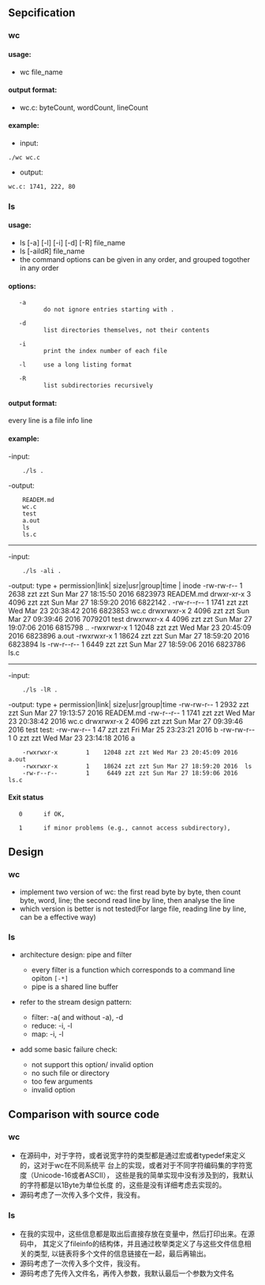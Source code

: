 ## Sepcification
### wc
#### usage:
- wc file_name
#### output format:
- wc.c: byteCount, wordCount, lineCount
#### example:
- input:
```
./wc wc.c
```
- output:
```
wc.c: 1741, 222, 80
```
### ls
#### usage:
- ls [-a] [-l] [-i] [-d] [-R] file_name
- ls [-aildR] file_name
- the command options can be given in any order, and grouped togother in any order

#### options:
       -a
              do not ignore entries starting with .

       -d
              list directories themselves, not their contents

       -i
              print the index number of each file

       -l     use a long listing format
       
       -R
              list subdirectories recursively

#### output format:
every line is a file info line

#### example:

-input:

        ./ls .


-output:

        READEM.md
        wc.c
        test
        a.out
        ls
        ls.c


---------------

-input:

        ./ls -ali .


-output:
        type + permission|link| size|usr|group|time                  | inode 
        -rw-rw-r--        1     2638 zzt zzt Sun Mar 27 18:15:50 2016   6823973 READEM.md
        drwxr-xr-x        3     4096 zzt zzt Sun Mar 27 18:59:20 2016   6822142 .
        -rw-r--r--        1     1741 zzt zzt Wed Mar 23 20:38:42 2016   6823853 wc.c
        drwxrwxr-x        2     4096 zzt zzt Sun Mar 27 09:39:46 2016   7079201 test
        drwxrwxr-x        4     4096 zzt zzt Sun Mar 27 19:07:06 2016   6815798 ..
        -rwxrwxr-x        1    12048 zzt zzt Wed Mar 23 20:45:09 2016   6823896 a.out
        -rwxrwxr-x        1    18624 zzt zzt Sun Mar 27 18:59:20 2016   6823894 ls
        -rw-r--r--        1     6449 zzt zzt Sun Mar 27 18:59:06 2016   6823786 ls.c



------------------

-input:

        ./ls -lR .
        
        
-output:
        type + permission|link| size|usr|group|time
		-rw-rw-r--        1     2932 zzt zzt Sun Mar 27 19:13:57 2016  READEM.md
		-rw-r--r--        1     1741 zzt zzt Wed Mar 23 20:38:42 2016  wc.c
		drwxrwxr-x        2     4096 zzt zzt Sun Mar 27 09:39:46 2016  test
		test:
		-rw-rw-r--        1       47 zzt zzt Fri Mar 25 23:23:21 2016  b
		-rw-rw-r--        1        0 zzt zzt Wed Mar 23 23:14:18 2016  a

		-rwxrwxr-x        1    12048 zzt zzt Wed Mar 23 20:45:09 2016  a.out
		-rwxrwxr-x        1    18624 zzt zzt Sun Mar 27 18:59:20 2016  ls
		-rw-r--r--        1     6449 zzt zzt Sun Mar 27 18:59:06 2016  ls.c



#### Exit status
       0      if OK,

       1      if minor problems (e.g., cannot access subdirectory),


## Design

### wc

- implement two version of wc: the first read byte by byte, then count byte, word, line; the second read line by line, then analyse the line
- which version is better is not tested(For large file, reading line by line, can be a effective way)

### ls

- architecture design: pipe and filter
    - every filter is a function which corresponds to a command line opiton `[-*]`
    - pipe is a shared line buffer

- refer to the stream design pattern:
    - filter: -a( and without -a), -d
    - reduce: -i, -l
    - map: -i, -l

- add some basic failure check:
    - not support this option/ invalid option
    - no such file or directory
    - too few arguments
    - invalid option


## Comparison with source code

### wc
 - 在源码中，对于字符，或者说宽字符的类型都是通过宏或者typedef来定义的，这对于wc在不同系统平
台上的实现，或者对于不同字符编码集的字符宽度（Unicode-16或者ASCII），
这些是我的简单实现中没有涉及到的，我默认的字符都是以1Byte为单位⻓度
的，这些是没有详细考虑去实现的。
 - 源码考虑了一次传入多个文件，我没有。

### ls
 - 在我的实现中，这些信息都是取出后直接存放在变量中，然后打印出来。在源码中，
其定义了fileinfo的结构体，并且通过枚举类定义了与这些⽂件信息相关的类型, 以链表将多个文件的信息链接在一起，最后再输出。
 - 源码考虑了一次传入多个文件，我没有。
 - 源码考虑了先传入文件名，再传入参数，我默认最后一个参数为文件名